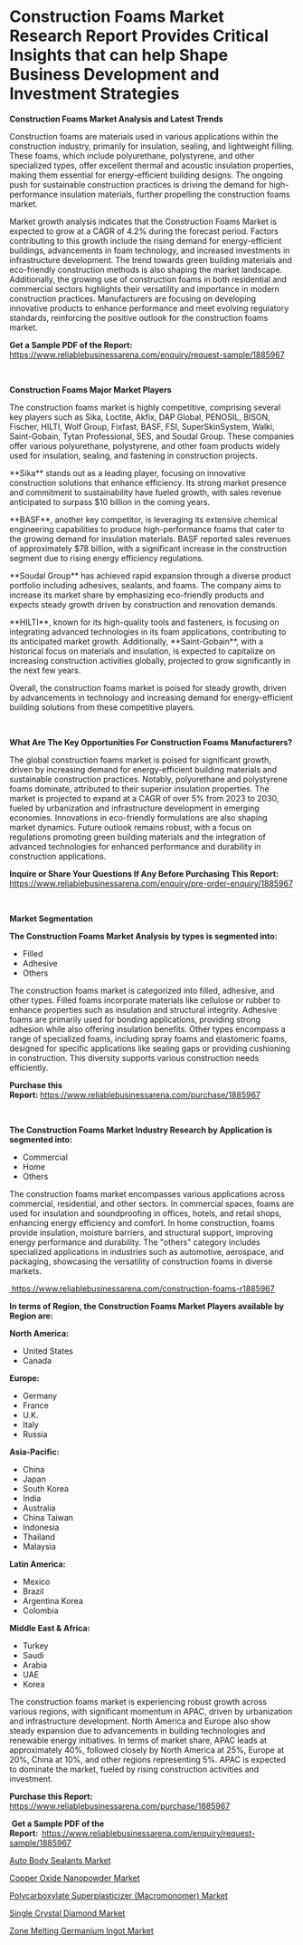 <p><h1>Construction Foams Market Research Report Provides Critical Insights that can help Shape Business Development and Investment Strategies</h1></p><p><strong>Construction Foams Market Analysis and Latest Trends</strong></p>
<p><p>Construction foams are materials used in various applications within the construction industry, primarily for insulation, sealing, and lightweight filling. These foams, which include polyurethane, polystyrene, and other specialized types, offer excellent thermal and acoustic insulation properties, making them essential for energy-efficient building designs. The ongoing push for sustainable construction practices is driving the demand for high-performance insulation materials, further propelling the construction foams market.</p><p>Market growth analysis indicates that the Construction Foams Market is expected to grow at a CAGR of 4.2% during the forecast period. Factors contributing to this growth include the rising demand for energy-efficient buildings, advancements in foam technology, and increased investments in infrastructure development. The trend towards green building materials and eco-friendly construction methods is also shaping the market landscape. Additionally, the growing use of construction foams in both residential and commercial sectors highlights their versatility and importance in modern construction practices. Manufacturers are focusing on developing innovative products to enhance performance and meet evolving regulatory standards, reinforcing the positive outlook for the construction foams market.</p></p>
<p><strong>Get a Sample PDF of the Report:&nbsp;</strong> <a href="https://www.reliablebusinessarena.com/enquiry/request-sample/1885967?utm_campaign=2194&utm_medium=2&utm_source=Github&utm_content=ia&utm_term=15022025&utm_id=construction-foams">https://www.reliablebusinessarena.com/enquiry/request-sample/1885967</a></p>
<p>&nbsp;</p>
<p><strong>Construction Foams Major Market Players</strong></p>
<p><p>The construction foams market is highly competitive, comprising several key players such as Sika, Loctite, Akfix, DAP Global, PENOSIL, BISON, Fischer, HILTI, Wolf Group, Fixfast, BASF, FSI, SuperSkinSystem, Walki, Saint-Gobain, Tytan Professional, SES, and Soudal Group. These companies offer various polyurethane, polystyrene, and other foam products widely used for insulation, sealing, and fastening in construction projects.</p><p>**Sika** stands out as a leading player, focusing on innovative construction solutions that enhance efficiency. Its strong market presence and commitment to sustainability have fueled growth, with sales revenue anticipated to surpass $10 billion in the coming years.</p><p>**BASF**, another key competitor, is leveraging its extensive chemical engineering capabilities to produce high-performance foams that cater to the growing demand for insulation materials. BASF reported sales revenues of approximately $78 billion, with a significant increase in the construction segment due to rising energy efficiency regulations.</p><p>**Soudal Group** has achieved rapid expansion through a diverse product portfolio including adhesives, sealants, and foams. The company aims to increase its market share by emphasizing eco-friendly products and expects steady growth driven by construction and renovation demands.</p><p>**HILTI**, known for its high-quality tools and fasteners, is focusing on integrating advanced technologies in its foam applications, contributing to its anticipated market growth. Additionally, **Saint-Gobain**, with a historical focus on materials and insulation, is expected to capitalize on increasing construction activities globally, projected to grow significantly in the next few years.</p><p>Overall, the construction foams market is poised for steady growth, driven by advancements in technology and increasing demand for energy-efficient building solutions from these competitive players.</p></p>
<p>&nbsp;</p>
<p><strong>What Are The Key Opportunities For Construction Foams Manufacturers?</strong></p>
<p><p>The global construction foams market is poised for significant growth, driven by increasing demand for energy-efficient building materials and sustainable construction practices. Notably, polyurethane and polystyrene foams dominate, attributed to their superior insulation properties. The market is projected to expand at a CAGR of over 5% from 2023 to 2030, fueled by urbanization and infrastructure development in emerging economies. Innovations in eco-friendly formulations are also shaping market dynamics. Future outlook remains robust, with a focus on regulations promoting green building materials and the integration of advanced technologies for enhanced performance and durability in construction applications.</p></p>
<p><strong>Inquire or Share Your Questions If Any Before Purchasing This Report:</strong> <a href="https://www.reliablebusinessarena.com/enquiry/pre-order-enquiry/1885967?utm_campaign=2194&utm_medium=2&utm_source=Github&utm_content=ia&utm_term=15022025&utm_id=construction-foams">https://www.reliablebusinessarena.com/enquiry/pre-order-enquiry/1885967</a></p>
<p>&nbsp;</p>
<p><strong>Market Segmentation</strong></p>
<p><strong>The Construction Foams Market Analysis by types is segmented into:</strong></p>
<p><ul><li>Filled</li><li>Adhesive</li><li>Others</li></ul></p>
<p><p>The construction foams market is categorized into filled, adhesive, and other types. Filled foams incorporate materials like cellulose or rubber to enhance properties such as insulation and structural integrity. Adhesive foams are primarily used for bonding applications, providing strong adhesion while also offering insulation benefits. Other types encompass a range of specialized foams, including spray foams and elastomeric foams, designed for specific applications like sealing gaps or providing cushioning in construction. This diversity supports various construction needs efficiently.</p></p>
<p><strong>Purchase this Report:&nbsp;</strong><a href="https://www.reliablebusinessarena.com/purchase/1885967?utm_campaign=2194&utm_medium=2&utm_source=Github&utm_content=ia&utm_term=15022025&utm_id=construction-foams">https://www.reliablebusinessarena.com/purchase/1885967</a></p>
<p>&nbsp;</p>
<p><strong>The Construction Foams Market Industry Research by Application is segmented into:</strong></p>
<p><ul><li>Commercial</li><li>Home</li><li>Others</li></ul></p>
<p><p>The construction foams market encompasses various applications across commercial, residential, and other sectors. In commercial spaces, foams are used for insulation and soundproofing in offices, hotels, and retail shops, enhancing energy efficiency and comfort. In home construction, foams provide insulation, moisture barriers, and structural support, improving energy performance and durability. The "others" category includes specialized applications in industries such as automotive, aerospace, and packaging, showcasing the versatility of construction foams in diverse markets.</p></p>
<p><a href="https://www.reliablebusinessarena.com/construction-foams-r1885967?utm_campaign=2194&utm_medium=2&utm_source=Github&utm_content=ia&utm_term=15022025&utm_id=construction-foams">&nbsp;https://www.reliablebusinessarena.com/construction-foams-r1885967</a></p>
<p><strong>In terms of Region, the Construction Foams Market Players available by Region are:</strong></p>
<p>
    <p> <strong> North America: </strong>
        <ul>
            <li>United States</li>
            <li>Canada</li>
        </ul>
        </p> 
    <p> <strong> Europe: </strong>
        <ul>
            <li>Germany</li>
            <li>France</li>
            <li>U.K.</li>
            <li>Italy</li>
            <li>Russia</li>
        </ul>
        </p> 
    <p> <strong> Asia-Pacific: </strong>
        <ul>
            <li>China</li>
            <li>Japan</li>
            <li>South Korea</li>
            <li>India</li>
            <li>Australia</li>
            <li>China Taiwan</li>
            <li>Indonesia</li>
            <li>Thailand</li>
            <li>Malaysia</li>
        </ul>
        </p> 
    <p> <strong> Latin America: </strong>
        <ul>
            <li>Mexico</li>
            <li>Brazil</li>
            <li>Argentina Korea</li>
            <li>Colombia</li>
        </ul>
        </p> 
    <p> <strong> Middle East & Africa: </strong>
        <ul>
            <li>Turkey</li>
            <li>Saudi</li>
            <li>Arabia</li>
            <li>UAE</li>
            <li>Korea</li>
        </ul>
    </p>
    </p>
<p><p>The construction foams market is experiencing robust growth across various regions, with significant momentum in APAC, driven by urbanization and infrastructure development. North America and Europe also show steady expansion due to advancements in building technologies and renewable energy initiatives. In terms of market share, APAC leads at approximately 40%, followed closely by North America at 25%, Europe at 20%, China at 10%, and other regions representing 5%. APAC is expected to dominate the market, fueled by rising construction activities and investment.</p></p>
<p><strong>Purchase this Report: </strong><a href="https://www.reliablebusinessarena.com/purchase/1885967?utm_campaign=2194&utm_medium=2&utm_source=Github&utm_content=ia&utm_term=15022025&utm_id=construction-foams">https://www.reliablebusinessarena.com/purchase/1885967</a></p>
<p>&nbsp;<strong>Get a Sample PDF of the Report:&nbsp;&nbsp;</strong><a href="https://www.reliablebusinessarena.com/enquiry/request-sample/1885967?utm_campaign=2194&utm_medium=2&utm_source=Github&utm_content=ia&utm_term=15022025&utm_id=construction-foams">https://www.reliablebusinessarena.com/enquiry/request-sample/1885967</a></p>
<p><strong></strong></p>
<p><p><a href="https://github.com/herakterroem/Market-Research-Report-List-1/blob/main/auto-body-sealants-market.md?utm_campaign=2194&utm_medium=2&utm_source=Github&utm_content=ia&utm_term=15022025&utm_id=construction-foams">Auto Body Sealants Market</a></p><p><a href="https://github.com/ChiragRp1/Market-Research-Report-List-7/blob/main/copper-oxide-nanopowder-market.md?utm_campaign=2194&utm_medium=2&utm_source=Github&utm_content=ia&utm_term=15022025&utm_id=construction-foams">Copper Oxide Nanopowder Market</a></p><p><a href="https://www.linkedin.com/pulse/future-polycarboxylate-superplasticizer-macromonomer-market-4xxif?utm_campaign=2194&utm_medium=2&utm_source=Github&utm_content=ia&utm_term=15022025&utm_id=construction-foams">Polycarboxylate Superplasticizer (Macromonomer) Market</a></p><p><a href="https://www.linkedin.com/pulse/strategic-market-insights-global-single-crystal-diamond-2025-doqcf?utm_campaign=2194&utm_medium=2&utm_source=Github&utm_content=ia&utm_term=15022025&utm_id=construction-foams">Single Crystal Diamond Market</a></p><p><a href="https://www.linkedin.com/pulse/zone-melting-germanium-ingot-market-analysis-comprehensive-bn4ze?utm_campaign=2194&utm_medium=2&utm_source=Github&utm_content=ia&utm_term=15022025&utm_id=construction-foams">Zone Melting Germanium Ingot Market</a></p></p>